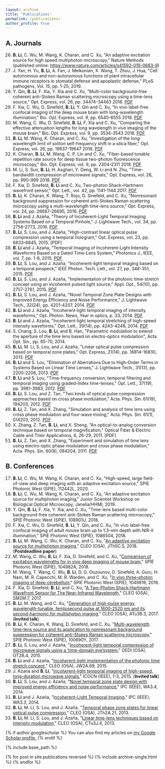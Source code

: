 ```yaml
---
layout: archive
title: "Publications"
permalink: /publications/
author_profile: true
---
```


A. Journals
------
26. **B. Li**, C. Wu, M. Wang, K. Charan, and C. Xu, "An adaptive excitation source for high speed multiphoton microscopy," Nature Methods (published online: https://www.nature.com/articles/s41592-019-0663-9)
25. J. Yan, H. Yu, **B. Li**, A. Fan, J. Melkonian, X. Wang, T. Zhou, J. Hua, "Cell autonomous and non-autonomous functions of plant intracellular immune receptors in stomatal defense and apoplastic defense," PLoS pathogens, Vol. 15, pp. 1-25, 2019.
24. Y. Qin, **B. Li**, F. Xia, Y. Xia and C. Xu, "Multi-color background-free coherent anti-Stokes Raman scattering microscopy using a time-lens source," Opt. Express, vol. 26, pp. 34474-34483 2018. [PDF](http://bo-li-research.github.io/files/paper-2018-OE-3.pdf)
23. F. Xia, C. Wu, D. Sinefeld, **B. Li**, Y. Qin and C. Xu, "In vivo label-free confocal imaging of the deep mouse brain with long-wavelength illumination," Bio. Opt. Express, vol. 9, pp. 6545-6555 2018. [PDF](http://bo-li-research.github.io/files/paper-2018-BOE-3.pdf)
22. M. Wang, C. Wu, D. Sinefeld, **B. Li**, F. Xia and C. Xu, "Comparing the effective attenuation lengths for long wavelength in vivo imaging of the mouse brain," Bio. Opt. Express, vol. 9, pp. 3534-3543 2018. [PDF](http://bo-li-research.github.io/files/paper-2018-BOE-2.pdf)
21. **B. Li**, M. Wang, K. Charan, and C. Xu, "Investigation of the long wavelength limit of soliton self-frequency shift in a silica fiber," Opt. Express, vol. 26, pp. 19637-19647 2018. [PDF](http://bo-li-research.github.io/files/paper-2018-OE-2.pdf)
20. K. Charan, **B. Li**, M. Wang, C. P. Lin and C. Xu, "Fiber-based tunable repetition rate source for deep tissue two-photon fluorescence microscopy," Bio. Opt. Express, vol. 9, pp. 2304-2311 2018. [PDF](http://bo-li-research.github.io/files/paper-2018-BOE-1.pdf)
19. M. Li, S. Sun, **B. Li**, H. Asghari, Y. Deng, W. Li and N. Zhu, "Time-bandwidth compression of microwave signals," Opt. Express, vol. 26, pp. 990-999 2018. [PDF](http://bo-li-research.github.io/files/paper-2018-OE-1.pdf)
18. F. Xia, D. Sinefeld, **B. Li** and C. Xu, Two-photon Shack–Hartmann wavefront sensor," Opt. Lett., vol. 42, pp. 1141-1144 2017. [PDF](http://bo-li-research.github.io/files/paper-2017-OL-1.pdf)
17. **B. Li**, K. Charan, K. Wang, T. Rojo, D. Sinefeld, and C. Xu, "Nonresonant background suppression for coherent anti-Stokes Raman scattering microscopy using a multi-wavelength time-lens source," Opt. Express, vol. 24, pp. 26687-26695, 2016. [PDF](http://bo-li-research.github.io/files/paper-2016-OE-1.pdf)
16. **B. Li** and J. Azaña, "Theory of Incoherent-Light Temporal Imaging Systems Based on a Temporal Pinhole," J. Lightwave Tech., vol. 34, pp. 2758-2773, 2016. [PDF](http://bo-li-research.github.io/files/paper-2016-JLT-1.pdf)
15. **B. Li**, S. Lou, and J. Azaña, "High-contrast linear optical pulse compression using a temporal hologram," Opt. Express, vol. 23, pp. 6833-6845, 2015. [PDF]
14. **B. Li** and J. Azaña, "Temporal Imaging of Incoherent-Light Intensity Waveforms Based on a Gated Time-Lens System," Photonics J., IEEE, vol. 7, pp. 1-8, 2015. [PDF](http://bo-li-research.github.io/files/paper-2015-PJ-1.pdf)
13. **B. Li**, S. Lou, and J. Azaña, "Incoherent-light temporal imaging based on a temporal pinspeck," IEEE Photon. Tech. Lett., vol. 27, pp. 348-351, 2015. [PDF](http://bo-li-research.github.io/files/paper-2015-PTL-1.pdf)
12. **B. Li**, S. Lou, and J. Azaña, "Implementation of the photonic time-stretch concept using an incoherent pulsed light source," Appl. Opt., 54(10), pp. 2757-2761, 2015. [PDF](http://bo-li-research.github.io/files/paper-2015-AO-1.pdf)
11. **B. Li**, S. Lou, and J. Azaña, "Novel Temporal Zone Plate Designs with Improved Energy Efficiency and Noise Performance," J. Lightwave Tech., 32(24), pp. 4201-4207, 2014. [PDF](http://bo-li-research.github.io/files/paper-2014-JLT-1.pdf)
10. **B. Li** and J. Azaña, "Incoherent-light temporal imaging of intensity waveforms," Opt. Photon. News, Year in optics, p. 33, 2014. [PDF](http://bo-li-research.github.io/files/paper-2014-OPN-1.pdf)
9. **B. Li** and J. Azaña, "Incoherent-light temporal stretching of high-speed intensity waveforms," Opt. Lett., 39(14), pp. 4243-4246, 2014. [PDF](http://bo-li-research.github.io/files/paper-2014-OL-1.pdf)
8. S. Chang, S. Lou, **B. Li**, and B. Han, "Parametric modulation to extend the aperture of the time lens based on electro-optics modulation", Acta. Opt. Sin., pp. 65-70, 2014.
7. **B. Li**, M. Li, S. Lou, and J. Azaña, "Linear optical pulse compression based on temporal zone plates," Opt. Express, 21(14), pp. 16814-16830, 2013. [PDF](http://bo-li-research.github.io/files/paper-2013-OE-1.pdf)
6. **B. Li** and S. Lou, "Elimination of Aberrations Due to High-Order Terms in Systems Based on Linear Time Lenses," J. Lightwave Tech., 31(13), pp. 2200-2206, 2013. [PDF](http://bo-li-research.github.io/files/paper-2013-JLT-1.pdf)
5. **B. Li** and S. Lou, "Time-frequency conversion, temporal filtering and temporal imaging using graded-index time-lenses," Opt. Lett., 37(19), pp. 3981-3983, 2012. [PDF](http://bo-li-research.github.io/files/paper-2012-OL-1.pdf)
4. **B. Li**, S. Lou, and Z. Tan, "Two kinds of optical pulse compression approaches based on cross phase modulation," Acta. Phys. Sin. 61(19), 194203, 2012. [PDF](http://bo-li-research.github.io/files/paper-2012-APS-2.pdf)
3. **B. Li**, Z. Tan, and X. Zhang, "Simulation and analysis of time lens using cross phase modulation and four-wave mixing," Acta. Phys. Sin. 61(1), 014203, 2012. [PDF](http://bo-li-research.github.io/files/paper-2012-APS-1.pdf)
2. X. Zhang, Z. Tan, **B. Li**, and X. Sheng, "An optical-to-analog conversion technique based on temporal magnification," Optical Fiber & Electric Cable and Their Applications, 6, 26-29, 2011. [PDF]
1. **B. Li**, Z. Tan, and X. Zhang, "Experiment and simulation of time lens using electro-optic phase modulation and cross phase modulation," Acta. Phys. Sin. 60(8), 084204, 2011. [PDF](http://bo-li-research.github.io/files/paper-2011-APS-1.pdf)

B. Conferences
------
17. **B. Li**, C. Wu, M. Wang, K. Charan, and C. Xu, "High-speed, large field-of-view and deep imaging with an adaptive excitation source," SPIE Photonic West (SPIE), 112442L, 2020.
16. **B. Li**, C. Wu, M. Wang, K. Charan, and C. Xu, "An adaptive excitation source for multiphoton imaging," Junior Scientist Workshop on Biological Optical Microscopy, Janelia/HHMI, 2019.
15. Y. Qin, **B. Li**, F. Xia, Y. Xia, and C. Xu, "Time-lens based multi-color background-free coherent anti-Stokes Raman scattering microscopy," SPIE Photonic West (SPIE), 108901U, 2018.
14. F. Xia, C. Wu, D. Sinefeld, **B. Li**, Y. Qin, and C. Xu, "In vivo label-free confocal imaging of adult mouse brain up to 1.3-mm depth with NIR-II illumination," SPIE Photonic West (SPIE), 1086504, 2018.
13. **B. Li**, M. Wang, C. Wu, K. Charan, and C. Xu, "[An adaptive excitation source for multiphoton imaging](http://bo-li-research.github.io/files/Conference-2018-CLEO_AT-2018-JTh5C.5.pdf)," CLEO (OSA), JTh5C.5, 2018. (**Postdeadline paper**)
12. M. Wang, C. Wu, **B. Li**, F. Xia, D. Sinefeld, and C. Xu, "[Comparison of excitation wavelengths for in vivo deep imaging of mouse brain](http://bo-li-research.github.io/files/Conference-2018-PhotonicWest-1049816.pdf)," SPIE Photonic West (SPIE), 104982A, 2018.
11. M. Wang, T. Wang, C. Wu, **B. Li**, D. G. Ouzounov, D. Sinefeld, A. Guru, H. Nam, M. R. Capecchi, M. R. Warden, and C. Xu, "[In vivo three-photon imaging of deep cerebellum](http://bo-li-research.github.io/files/Conference-2018-PhotonicWest-1049816.pdf)," SPIE Photonic West (SPIE), 1049816, 2018.
10. F. Xia, D. Sinefeld, **B. Li**, and C. Xu, "[A Two-Photon Shack-Hartmann Wavefront Sensor for The Near-Infrared Wavelength](http://bo-li-research.github.io/files/Conference-2017-CLEO_SI-2017-SM2M.7.pdf)," CLEO (OSA), SM2M.7, 2017.
9. **B. Li**, M. Wang, and C. Xu, "[Generation of high-pulse energy, wavelength-tunable, femtosecond pulse at 1600-2520 nm and its second-harmonic for multiphoton imaging](http://bo-li-research.github.io/files/Conference-2017-CLEO_AT-2017-ATu3B.3.pdf)," CLEO (OSA), ATu3B.3, 2017. (**Invited talk**)
8. **B. Li**, K. Charan, K. Wang, D. Sinefeld, and C. Xu, "[Multi-wavelength time-lens source and its application to nonresonant background suppression for coherent anti-Stokes Raman scattering microscopy](http://bo-li-research.github.io/files/Conference-2017-PhotonicWest-100690Y.pdf)," SPIE Photonic West (SPIE), 100690Y, 2017.
7. **B. Li**, S. Lou, and J. Azaña, "[Incoherent-light temporal compression of microwave signals using a ‘time-domain eye’system](http://bo-li-research.github.io/files/Conference-2015-OEDI-2015-OT2B.4.pdf)," OEDI (OSA), OT2B.4, 2015.
6. **B. Li** and J. Azaña, "[Incoherent-light implementation of the photonic time stretch concept](http://bo-li-research.github.io/files/Conference-2015-CLEO_AT-2015-JW2A.69.pdf)," CLEO (OSA), JW2A.69, 2015.
5. J. Azana and **B. Li**, "[Incoherent-light temporal imaging of high-speed, long-duration microwave signals](http://bo-li-research.github.io/files/Conference-2015-ICOCN-07203685.pdf)," ICOCN (IEEE), 1-3, 2015. (**Invited talk**)
4. **B. Li**, S. Lou, and J. Azaña, "[Novel temporal zone plate design with improved energy efficiency and noise performance](http://bo-li-research.github.io/files/Conference-2014-IPC-06995400.pdf)," IPC (IEEE), WA3.4, 2014.
3. **B. Li** and J. Azaña, "[Incoherent-Light Temporal Imaging](http://bo-li-research.github.io/files/Conference-2014-IPC-06995399.pdf)," IPC (IEEE), WA3.3, 2014.
2. **B. Li**, M. Li, S. Lou, and J. Azaña, "[Temporal phase zone plates for linear optical pulse compression](http://bo-li-research.github.io/files/Conference-2013-CLEO_QELS-2013-JTh2A.21.pdf)," CLEO (OSA), JTh2A.21, 2013.
1. **B. Li**, M. Li, S. Lou, and J. Azaña, "[Linear time-lens techniques based on intensity modulation](http://bo-li-research.github.io/files/Conference-2013-CLEO_SI-2013-CTu3J.4.pdf)," CLEO (OSA), CTu3J.4, 2013.


{% if author.googlescholar %}
  You can also find my articles on <u><a href="{{author.googlescholar}}">my Google Scholar profile</a>.</u>
{% endif %}

{% include base_path %}

{% for post in site.publications reversed %}
  {% include archive-single.html %}
{% endfor %}

